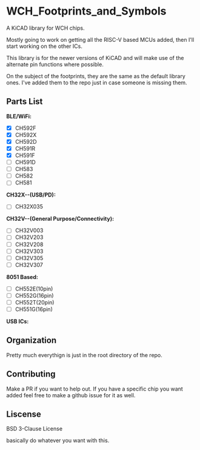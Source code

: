 # WCH_Footprints_and_Symbols
A KiCAD library for WCH chips.


Mostly going to work on getting all the RISC-V based MCUs added, then I'll 
start working on the other ICs.

This library is for the newer versions of KiCAD and will make use of the
alternate pin functions where possible.

On the subject of the footprints, they are the same as the default library
ones. I've added them to the repo just in case someone is missing them.


## Parts List

**BLE/WiFi:**

- [X] CH592F
- [X] CH592X
- [X] CH592D
- [X] CH591R
- [X] CH591F
- [ ] CH591D
- [ ] CH583
- [ ] CH582
- [ ] CH581

**CH32X--(USB/PD):**

- [ ] CH32X035

**CH32V--(General Purpose/Connectivity):**

- [ ] CH32V003
- [ ] CH32V203
- [ ] CH32V208
- [ ] CH32V303
- [ ] CH32V305
- [ ] CH32V307

**8051 Based:**

- [ ] CH552E(10pin)
- [ ] CH552G(16pin)
- [ ] CH552T(20pin)
- [ ] CH551G(16pin)

**USB ICs:**


## Organization

Pretty much everythign is just in the root directory of the repo.

## Contributing

Make a PR if you want to help out. If you have a specific chip you want 
added feel free to make a github issue for it as well.

## Liscense

BSD 3-Clause License

basically do whatever you want with this.
